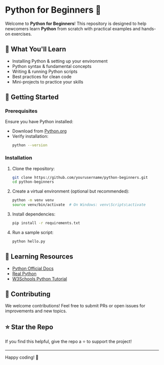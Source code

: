 # Python for Beginners 🐍

Welcome to **Python for Beginners**! This repository is designed to help newcomers learn **Python** from scratch with practical examples and hands-on exercises.

## 📌 What You'll Learn
- Installing Python & setting up your environment
- Python syntax & fundamental concepts
- Writing & running Python scripts
- Best practices for clean code
- Mini-projects to practice your skills

## 🚀 Getting Started

### Prerequisites
Ensure you have Python installed:
- Download from [Python.org](https://www.python.org/downloads/)
- Verify installation:
  ```sh
  python --version
  ```

### Installation
1. Clone the repository:
   ```sh
   git clone https://github.com/yourusername/python-beginners.git
   cd python-beginners
   ```
2. Create a virtual environment (optional but recommended):
   ```sh
   python -m venv venv
   source venv/bin/activate  # On Windows: venv\Scripts\activate
   ```
3. Install dependencies:
   ```sh
   pip install -r requirements.txt
   ```
4. Run a sample script:
   ```sh
   python hello.py
   ```

## 📖 Learning Resources
- [Python Official Docs](https://docs.python.org/3/)
- [Real Python](https://realpython.com/)
- [W3Schools Python Tutorial](https://www.w3schools.com/python/)

## 🤝 Contributing
We welcome contributions! Feel free to submit PRs or open issues for improvements and new topics.

## ⭐ Star the Repo
If you find this helpful, give the repo a ⭐ to support the project!

---
Happy coding! 🚀
